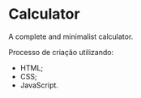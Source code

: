 # Calculator
A complete and minimalist calculator.

Processo de criação utilizando:
- HTML;
- CSS;
- JavaScript.
